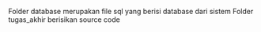 Folder database merupakan file sql yang berisi database dari sistem
Folder tugas_akhir berisikan source code
